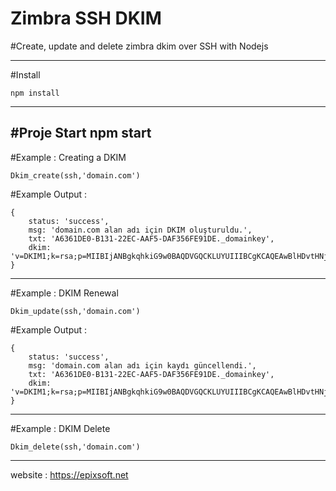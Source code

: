 # Zimbra SSH DKIM


#Create, update and delete zimbra dkim over SSH with Nodejs

---------------------------------------------------------------------------------------

#Install 

    npm install

---------------------------------------------------------------------------------------

#Proje Start
    npm start  
------------------------------------------------------------------------

#Example : Creating a DKIM

    Dkim_create(ssh,'domain.com')

#Example Output :
    
    {
        status: 'success',
        msg: 'domain.com alan adı için DKIM oluşturuldu.',
        txt: 'A6361DE0-B131-22EC-AAF5-DAF356FE91DE._domainkey',
        dkim: 'v=DKIM1;k=rsa;p=MIIBIjANBgkqhkiG9w0BAQDVGQCKLUYUIIIBCgKCAQEAwBlHDvtHNjgDVXSX8n8nunFBFOdDZ9SpLhWzLTasoWp2B7KGWKcHFBXshCWDYb+PPOkqrVyTePjno0O47CN5vB0SozcwS+Vwn0d9WQS3eyLQp3imso5MDL0xGroDDueXlkBAytcbKbbXQ447f7bqCYSd/8BQPmClluBqD7GB1HSswGTOh+/n0QYES/TDClvEriKvTnyRwGpBzLwtSKU3jexWS0Yd//0loFVfsZmRkPLLOBEAEZjXrhRsEG/HpH7hfGMSQQG7H5TIZIa+xbmXOu5Bi1E7bOSO0vpWi0E003wAB20YZlGTFxXfRpQNiUl1e48i4dhD2yY6JEj14r+ROwIDAQAB'
    }

-------------------------------------------------------------------------

#Example : DKIM Renewal

    Dkim_update(ssh,'domain.com')

#Example Output :

    {
        status: 'success',
        msg: 'domain.com alan adı için kaydı güncellendi.',
        txt: 'A6361DE0-B131-22EC-AAF5-DAF356FE91DE._domainkey',
        dkim: 'v=DKIM1;k=rsa;p=MIIBIjANBgkqhkiG9w0BAQDVGQCKLUYUIIIBCgKCAQEAwBlHDvtHNjgDVXSX8n8nunFBFOdDZ9SpLhWzLTasoWp2B7KGWKcHFBXshCWDYb+PPOkqrVyTePjno0O47CN5vB0SozcwS+Vwn0d9WQS3eyLQp3imso5MDL0xGroDDueXlkBAytcbKbbXQ447f7bqCYSd/8BQPmClluBqD7GB1HSswGTOh+/n0QYES/TDClvEriKvTnyRwGpBzLwtSKU3jexWS0Yd//0loFVfsZmRkPLLOBEAEZjXrhRsEG/HpH7hfGMSQQG7H5TIZIa+xbmXOu5Bi1E7bOSO0vpWi0E003wAB20YZlGTFxXfRpQNiUl1e48i4dhD2yY6JEj14r+ROwIDAQAB'
    }

-------------------------------------------------------------------------

#Example : DKIM Delete

    Dkim_delete(ssh,'domain.com')


-----------------------------------------------------------------------
website : https://epixsoft.net